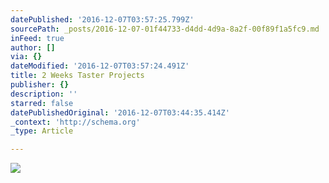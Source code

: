 ```yaml
---
datePublished: '2016-12-07T03:57:25.799Z'
sourcePath: _posts/2016-12-07-01f44733-d4dd-4d9a-8a2f-00f89f1a5fc9.md
inFeed: true
author: []
via: {}
dateModified: '2016-12-07T03:57:24.491Z'
title: 2 Weeks Taster Projects
publisher: {}
description: ''
starred: false
datePublishedOriginal: '2016-12-07T03:44:35.414Z'
_context: 'http://schema.org'
_type: Article

---
```

![](https://the-grid-user-content.s3-us-west-2.amazonaws.com/053ce097-03e2-4b4f-8e88-003d273bf417.jpg)